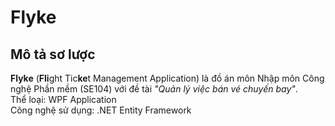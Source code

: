 # Flyke
## Mô tả sơ lược 
**Flyke** (**Fli**ght Tic**ke**t Management Application) là đồ án môn Nhập môn Công nghệ Phần mềm (SE104) với đề tài *"Quản lý việc bán vé chuyến bay"*.
<br>
Thể loại: WPF Application
<br>
Công nghệ sử dụng: .NET Entity Framework
